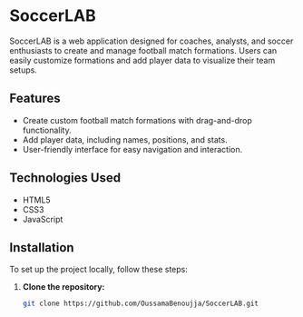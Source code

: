 # SoccerLAB

SoccerLAB is a web application designed for coaches, analysts, and soccer enthusiasts to create and manage football match formations. Users can easily customize formations and add player data to visualize their team setups.

## Features
- Create custom football match formations with drag-and-drop functionality.
- Add player data, including names, positions, and stats.
- User-friendly interface for easy navigation and interaction.

## Technologies Used
- HTML5
- CSS3
- JavaScript

## Installation
To set up the project locally, follow these steps:

1. **Clone the repository:**

   ```bash
   git clone https://github.com/OussamaBenoujja/SoccerLAB.git
